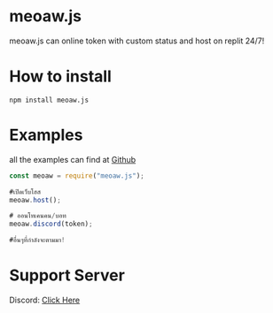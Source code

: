 # meoaw.js

meoaw.js can online token with custom status and host on replit 24/7!

# How to install

`npm install meoaw.js`

# Examples

all the examples can find at [Github](https://github.com/meoaw-dev/meoaw-dev)
```js
const meoaw = require("meoaw.js");

#เปิดเว็บโฮส
meoaw.host();

# ออนโทเคนคน/บอท
meoaw.discord(token);

#อื่นๆที่กำลังจะตามมา!
```

# Support Server

Discord: [Click Here](https://discord.gg/meoaw)